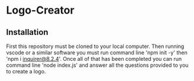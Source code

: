 # Logo-Creator

## Installation

First this repository must be cloned to your local computer. Then running vscode or a similar software you must run command line 'npm init -y' then 'npm i inquirer@8.2.4'. Once all of that has been completed you can run command line 'node index.js' and answer all the questions provided to you to create a logo.
